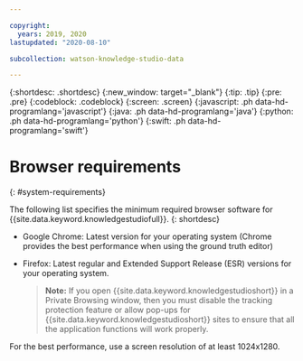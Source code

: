 ```yaml
---

copyright:
  years: 2019, 2020
lastupdated: "2020-08-10"

subcollection: watson-knowledge-studio-data

---
```


{:shortdesc: .shortdesc}
{:new_window: target="_blank"}
{:tip: .tip}
{:pre: .pre}
{:codeblock: .codeblock}
{:screen: .screen}
{:javascript: .ph data-hd-programlang='javascript'}
{:java: .ph data-hd-programlang='java'}
{:python: .ph data-hd-programlang='python'}
{:swift: .ph data-hd-programlang='swift'}


# Browser requirements
{: #system-requirements}

The following list specifies the minimum required browser software for {{site.data.keyword.knowledgestudiofull}}.
{: shortdesc}

- Google Chrome: Latest version for your operating system (Chrome provides the best performance when using the ground truth editor)
- Firefox: Latest regular and Extended Support Release (ESR) versions for your operating system.

    > **Note:** If you open {{site.data.keyword.knowledgestudioshort}} in a Private Browsing window, then you must disable the tracking protection feature or allow pop-ups for {{site.data.keyword.knowledgestudioshort}} sites to ensure that all the application functions will work properly.

For the best performance, use a screen resolution of at least 1024x1280.
